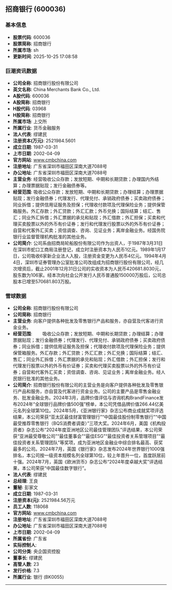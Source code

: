 ## 招商银行 (600036)

### 基本信息

- **股票代码**: 600036
- **股票简称**: 招商银行
- **所属市场**: sh
- **更新时间**: 2025-10-25 17:08:58

### 巨潮资讯数据

- **公司全称**: 招商银行股份有限公司
- **英文名称**: China Merchants Bank Co., Ltd.
- **A股代码**: 600036
- **A股简称**: 招商银行
- **H股代码**: 03968
- **H股简称**: 招商银行
- **所属市场**: 上交所
- **所属行业**: 货币金融服务
- **法人代表**: 缪建民
- **注册资本(万元)**: 2521984.5601
- **成立日期**: 1987-03-31
- **上市日期**: 2002-04-09
- **官方网站**: www.cmbchina.com
- **注册地址**: 广东省深圳市福田区深南大道7088号
- **办公地址**: 广东省深圳市福田区深南大道7088号
- **主营业务**: 经营吸收公众存款；发放短期、中期和长期贷款；办理国内外结算；办理票据贴现；发行金融债券等。
- **经营范围**: 吸收公众存款；发放短期、中期和长期贷款；办理结算；办理票据贴现；发行金融债券；代理发行、代理兑付、承销政府债券；买卖政府债券；同业拆借；提供信用证服务及担保；代理收付款项及代理保险业务；提供保管箱服务。外汇存款；外汇贷款；外汇汇款；外币兑换；国际结算；结汇、售汇；同业外汇拆借；外汇票据的承兑和贴现；外汇借款；外汇担保；买卖和代理买卖股票以外的外币有价证券；发行和代理发行股票以外的外币有价证券；自营和代客外汇买卖；资信调查、咨询、见证业务；离岸金融业务。经国务院银行业监督管理机构批准的其他业务。
- **公司简介**: 公司系由招商局轮船股份有限公司作为出资人，于1987年3月31日在深圳市蛇口工商局注册登记，成立时注册资本为人民币1亿元。1989年1月17日，公司吸收6家新企业法人入股，注册资金变更为人民币4亿元。1994年4月4日，深圳市证券管理办公室批准公司改组成为招商银行股份有限公司，经几次增资后，截止2001年12月31日公司的实收资本为人民币420681.8030元，股东数为106家。经本次向社会公开发行人民币普通股150000万股后，公司总股本已增至570681.803万股。

### 雪球数据

- **公司全称**: 招商银行股份有限公司
- **公司简称**: 招商银行
- **主营业务**: 向客户提供各种批发及零售银行产品和服务，亦自营及代客进行资金业务。
- **经营范围**: 　　吸收公众存款；发放短期、中期和长期贷款；办理结算；办理票据贴现；发行金融债券；代理发行、代理兑付、承销政府债券；买卖政府债券；同业拆借；提供信用证服务及担保；代理收付款项及代理保险业务；提供保管箱服务。外汇存款；外汇贷款；外汇汇款；外汇兑换；国际结算；结汇、售汇；同业外汇拆借；外汇票据的承兑和贴现；外汇借款；外汇担保；发行和代理发行股票以外的外币有价证券；买卖和代理买卖股票以外的外币有价证券；自营和代客外汇买卖；资信调查、咨询、见证业务；离岸金融业务。经人民银行批准的其他业务。
- **公司简介**: 招商银行股份有限公司的主营业务是向客户提供各种批发及零售银行产品和服务，亦自营及代客进行资金业务。公司的主要产品是零售金融业务、批发金融业务。2024年3月，品牌价值评估与咨询机构BrandFinance发布2024年“全球银行品牌价值500强”榜单，本公司凭借品牌价值266.44亿美元名列全球第10位。2024年5月，《亚洲银行家》杂志公布商业成就奖项评选结果，本公司荣获“亚太区最佳财富管理银行”“中国最佳股份制零售银行”“中国最受推荐零售银行（BQS消费者调查）”三项大奖。2024年6月，美国《机构投资者》杂志公布“2024年度亚洲地区公司最佳管理团队”评选结果，本公司荣获“亚洲最受尊敬公司”“最佳董事会”“最佳ESG”“最佳投资者关系管理项目”“最佳投资者关系管理团队”等奖项，成为亚洲地区金融业中综合排名最高、获奖最多的公司。2024年7月，英国《银行家》杂志发布2024年世界银行1000强排名，本公司按一级资本规模名列全球第10位，较上年晋升一位，首度跃居前十强。2024年7月，英国《欧洲货币》杂志公布“2024年度卓越大奖”评选结果，本公司荣获“中国最佳数字银行”。
- **法人代表**: 缪建民
- **总经理**: 王良
- **董秘**: 彭家文
- **成立日期**: 1987-03-31
- **注册资本(元)**: 2521984.56万元
- **员工人数**: 118068
- **官方网站**: www.cmbchina.com
- **注册地址**: 广东省深圳市福田区深南大道7088号
- **办公地址**: 广东省深圳市福田区深南大道7088号
- **上市日期**: 2002-04-09
- **所属省份**: 广东省
- **实际控制人**: 
- **公司分类**: 央企国资控股
- **董事长**: 缪建民
- **高管人数**: 23
- **发行价格**: 7.3
- **所属行业**: 银行 (BK0055)

---